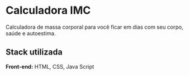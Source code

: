 # Calculadora IMC

Calculadora de massa corporal para você ficar em dias com seu corpo, saúde e autoestima.

## Stack utilizada

**Front-end:** HTML, CSS, Java Script

